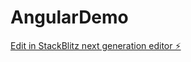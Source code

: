 # AngularDemo

[Edit in StackBlitz next generation editor ⚡️](https://stackblitz.com/~/github.com/pearly/AngularDemo)